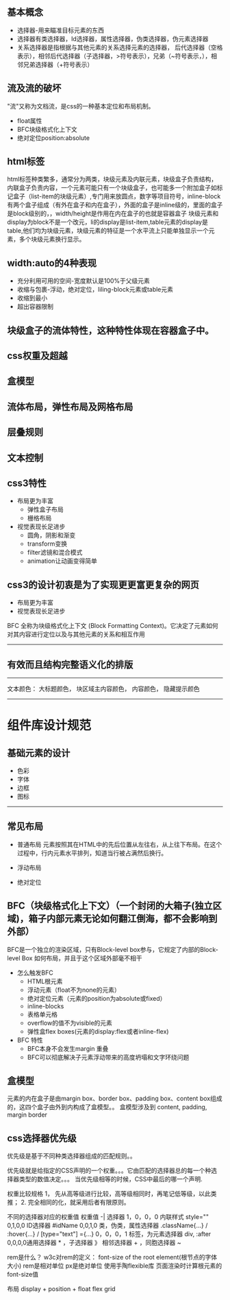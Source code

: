 ## 基本概念
  - 选择器-用来瞄准目标元素的东西
  - 选择器有类选择器，Id选择器，属性选择器，伪类选择器，伪元素选择器
  - 关系选择器是指根据与其他元素的关系选择元素的选择器， 后代选择器（空格表示），相邻后代选择器（子选择器，>符号表示），兄弟（~符号表示，），相邻兄弟选择器（+符号表示）

## 流及流的破坏
"流"又称为文档流，是css的一种基本定位和布局机制。
- float属性
- BFC块级格式化上下文
- 绝对定位position:absolute

## html标签
html标签种类繁多，通常分为两类，块级元素及内联元素，块级盒子负责结构，内联盒子负责内容，一个元素可能只有一个块级盒子，也可能多一个附加盒子如标记盒子（list-item的块级元素）,专门用来放圆点，数字等项目符号，inline-block有两个盒子组成（有外在盒子和内在盒子），外面的盒子是inline级的，里面的盒子是block级别的，，width/height是作用在内在盒子的也就是容器盒子
块级元素和display为block不是一个改元，li的display是list-item,table元素的display是table,他们均为块级元素，块级元素的特征是一个水平流上只能单独显示一个元素，多个块级元素换行显示。

## width:auto的4种表现
- 充分利用可用的空间-宽度默认是100%于父级元素
- 收缩与包裹-浮动，绝对定位，liling-block元素或table元素
- 收缩到最小
- 超出容器限制

## 块级盒子的流体特性，这种特性体现在容器盒子中。

## css权重及超越


## 盒模型

## 流体布局，弹性布局及网格布局


## 层叠规则


## 文本控制


## css3特性
- 布局更为丰富
  - 弹性盒子布局
  - 栅格布局
- 视觉表现长足进步
  - 圆角，阴影和渐变
  - transform变换
  - filter滤镜和混合模式
  - animation让动画变得简单
## css3的设计初衷是为了实现更更富更复杂的网页
  - 布局更为丰富
  - 视觉表现长足进步

BFC 全称为块级格式化上下文 (Block Formatting Context)。它决定了元素如何对其内容进行定位以及与其他元素的关系和相互作用

-----------------------------------------------------------------------

## 有效而且结构完整语义化的排版










------------------------------------------
文本颜色： 大标题颜色， 块区域主内容颜色， 内容颜色， 隐藏提示颜色



------------------------------
# 组件库设计规范

## 基础元素的设计
- 色彩
- 字体
- 边框
- 图标


-----------------------------------
## 常见布局
- 普通布局
  元素按照其在HTML中的先后位置从左往右，从上往下布局。在这个过程中，行内元素水平排列，知道当行被占满然后换行。

- 浮动布局
- 绝对定位
## BFC（块级格式化上下文）（一个封闭的大箱子(独立区域)，箱子内部元素无论如何翻江倒海，都不会影响到外部）
BFC是一个独立的渲染区域，只有Block-level box参与，它规定了内部的Block-level Box 如何布局，并且于这个区域外部毫不相干
- 怎么触发BFC
  - HTML根元素
  - 浮动元素（float不为none的元素）
  - 绝对定位元素（元素的position为absolute或fixed）
  - inline-blocks
  - 表格单元格
  - overflow的值不为visible的元素
  - 弹性盒flex boxes(元素的display:flex或者inline-flex)
- BFC 特性
  - BFC本身不会发生margin 重叠
  - BFC可以彻底解决子元素浮动带来的高度坍塌和文字环绕问题

## 盒模型
元素的内在盒子是由margin box、border box、padding box、content box组成的，这四个盒子由外到内构成了盒模型。。
盒模型涉及到 content, padding, margin border
## css选择器优先级
优先级是基于不同种类选择器组成的匹配规则。。

优先级就是给指定的CSS声明的一个权重。。。它由匹配的选择器总的每一个种选择器类型的数值决定。。。
当优先级相等的时候，CSS中最后的哪一个声明.

权重比较规格
1， 先从高等级进行比较，高等级相同时，再笔记低等级，以此类推；
2. 完全相同的化，就采用后者有限原则。

不同的选择器对应的权重值
权重值 -| 选择器
1，0，0，0 内联样式 style=""
0,1,0,0 ID选择器 #idName
0,0,1,0 类，伪类，属性选择器 .className{...} / :hover{...} / [type="text"] ={...}
0，0，0，1 标签，为元素选择器 div, :after
0,0,0,0通用选择器 * ，子选择器 》 相邻选择器 + ，同胞选择器 ~



rem是什么？
w3c对rem的定义： font-size of the root element(根节点的字体大小)
rem是相对单位  px是绝对单位
使用手陶flexible库 页面渲染时计算根元素的font-size值



布局
display + position + float
flex
grid